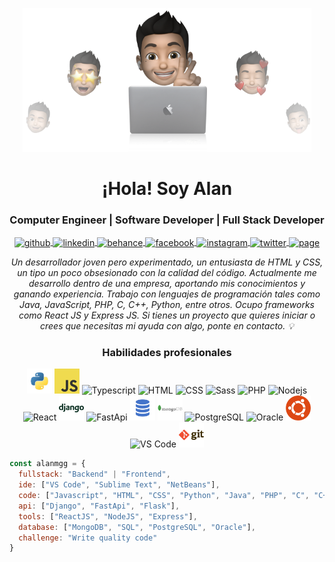 <p align="center">
  <img src="https://raw.githubusercontent.com/alanmgg/Assets/main/Readme/cover.png?token=GHSAT0AAAAAABVBQ4CGFHPO4HQ47V523QSAYXWWMTQ" height="230"/>
</p>

<h1 align="center">¡Hola! Soy Alan</h1>
<h3 align="center">Computer Engineer | Software Developer | Full Stack Developer</h3>

<p align="center">
  <a href="https://github.com/alanmgg" target="_blank">
    <img align="center" src="https://cdn.jsdelivr.net/npm/simple-icons@3.0.1/icons/github.svg" alt="github" height="30" width="40" />
  </a>
  <a href="https://www.linkedin.com/in/alanmgg/" target="_blank">
    <img align="center" src="https://cdn.jsdelivr.net/npm/simple-icons@3.0.1/icons/linkedin.svg" alt="linkedin" height="30" width="40" />
  </a>
  <a href="https://www.behance.net/alanmgg" target="_blank">
    <img align="center" src="https://cdn.jsdelivr.net/npm/simple-icons@3.0.1/icons/behance.svg" alt="behance" height="30" width="40" />
  </a>
  <a href="https://www.facebook.com/Alan.Bananas.0" target="_blank">
    <img align="center" src="https://cdn.jsdelivr.net/npm/simple-icons@3.0.1/icons/facebook.svg" alt="facebook" height="30" width="40" />
  </a>
  <a href="https://www.instagram.com/alanmg._/" target="_blank">
    <img align="center" src="https://cdn.jsdelivr.net/npm/simple-icons@3.0.1/icons/instagram.svg" alt="instagram" height="30" width="40" />
  </a>
  <a href="https://twitter.com/alanmgggg" target="_blank">
    <img align="center" src="https://cdn.jsdelivr.net/npm/simple-icons@3.0.1/icons/twitter.svg" alt="twitter" height="30" width="40" />
  </a>
  <a href="https://alanmg.vercel.app/" target="_blank">
    <img align="center" src="https://cdn.jsdelivr.net/npm/simple-icons@3.0.1/icons/react.svg" alt="page" height="30" width="40" />
  </a>
</p>

<p align="center">
  <em>
Un desarrollador joven pero experimentado, un entusiasta de HTML y CSS, un tipo un poco obsesionado con la calidad del código. Actualmente me desarrollo dentro de una empresa, aportando mis conocimientos y ganando experiencia. Trabajo con lenguajes de programación tales como Java, JavaScript, PHP, C, C++, Python, entre otros. Ocupo frameworks como React JS y Express JS. Si tienes un proyecto que quieres iniciar o crees que necesitas mi ayuda con algo, ponte en contacto. 💡
  </em>
</p>

<h3 align="center">Habilidades profesionales</h3>
<p align="center">
  <img title="Python" alt="Python" width="40px" src="https://raw.githubusercontent.com/github/explore/master/topics/python/python.png" />
  <img alt="JS" title="JavaScript" width="40px" src="https://raw.githubusercontent.com/github/explore/master/topics/javascript/javascript.png">
  <img alt="Typescript" title="Typescript" width="40px" src="https://upload.wikimedia.org/wikipedia/commons/4/4c/Typescript_logo_2020.svg">
  <img alt="HTML" title="HTML" width="40px" src="https://upload.wikimedia.org/wikipedia/commons/thumb/6/61/HTML5_logo_and_wordmark.svg/800px-HTML5_logo_and_wordmark.svg.png">
  <img alt="CSS" title="CSS" width="40px" src="https://cdn-icons-png.flaticon.com/512/919/919826.png">
  <img alt="Sass" title="Sass" width="40px" src="https://javadesde0.com/wp-content/uploads/sass-1.jpg">
  <img alt="PHP" title="PHP" width="40px" src="https://cdn-icons-png.flaticon.com/512/919/919830.png">
  <img alt="Nodejs" title="Nodejs" width="40px" src="https://cdn-icons-png.flaticon.com/512/919/919825.png">
  <img alt="React" title="React" width="40px" src="https://upload.wikimedia.org/wikipedia/commons/thumb/4/47/React.svg/768px-React.svg.png">
  <img title="Django" alt="Django" width="40px" src="https://raw.githubusercontent.com/github/explore/master/topics/django/django.png">
  <img title="FastApi" alt="FastApi" width="40px" src="https://cdn.worldvectorlogo.com/logos/fastapi.svg">
  <img title="SQL" alt="SQL" width="40px" src="https://raw.githubusercontent.com/github/explore/master/topics/sql/sql.png">
  <img title="MongoDB" alt="MongoDB" width="40px" src="https://raw.githubusercontent.com/github/explore/master/topics/mongodb/mongodb.png">
  <img title="PostgreSQL" alt="PostgreSQL" width="40px" src="https://upload.wikimedia.org/wikipedia/commons/2/29/Postgresql_elephant.svg">
  <img title="Oracle" alt="Oracle" width="40px" src="https://www.fabriconsulting.com.mx/assets/images/d234566d9d-1-512x512.png">
  <img title="Ubuntu" alt="Ubuntu" width="40px" src="https://raw.githubusercontent.com/github/explore/master/topics/ubuntu/ubuntu.png">
  <img title="VS Code" alt="VS Code" width="40px" src="https://img.icons8.com/fluent/48/000000/visual-studio-code-2019.png">
  <img title="git" alt="git" width="40px" src="https://raw.githubusercontent.com/github/explore/master/topics/git/git.png">
</p>

```javascript
const alanmgg = {
  fullstack: "Backend" | "Frontend",
  ide: ["VS Code", "Sublime Text", "NetBeans"],
  code: ["Javascript", "HTML", "CSS", "Python", "Java", "PHP", "C", "C++"],
  api: ["Django", "FastApi", "Flask"],
  tools: ["ReactJS", "NodeJS", "Express"],
  database: ["MongoDB", "SQL", "PostgreSQL", "Oracle"],
  challenge: "Write quality code"
}
```
